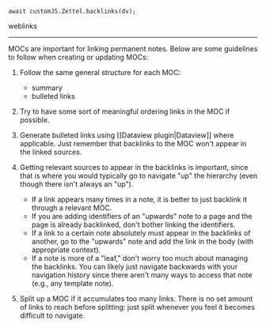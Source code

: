 
```dataviewjs
await customJS.Zettel.backlinks(dv);
```
weblinks 
___
MOCs are important for linking permanent notes. Below are some guidelines to follow when creating or updating MOCs:

1. Follow the same general structure for each MOC:
	- summary
	- bulleted links

2. Try to have some sort of meaningful ordering links in the MOC if possible.

3. Generate bulleted links using [[Dataview plugin|Dataview]] where applicable. Just remember that backlinks to the MOC won't appear in the linked sources. 

4. Getting relevant sources to appear in the backlinks is important, since that is where you would typically go to navigate "up" the hierarchy (even though there isn't always an "up"). 
	- If a link appears many times in a note, it is better to just backlink it through a relevant MOC.
	- If you are adding identifiers of an "upwards" note to a page and the page is already backlinked, don't bother linking the identifiers.
	- If a link to a certain note absolutely must appear in the backlinks of another, go to the "upwards" note and add the link in the body (with appropriate context).
	- If a note is more of a "leaf," don't worry too much about managing the backlinks. You can likely just navigate backwards with your navigation history since there aren't many ways to access that note (e.g., any template note).

5. Split up a MOC if it accumulates too many links. There is no set amount of links to reach before splitting: just split whenever you feel it becomes difficult to navigate.